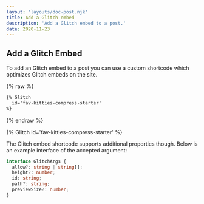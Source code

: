 ```yaml
---
layout: 'layouts/doc-post.njk'
title: Add a Glitch embed
description: 'Add a Glitch embed to a post.'
date: 2020-11-23
---
```


## Add a Glitch Embed

To add an Glitch embed to a post you can use a custom shortcode which optimizes
Glitch embeds on the site.

{% raw %}

```md
{% Glitch
  id='fav-kitties-compress-starter'
%}
```

{% endraw %}

{% Glitch
  id='fav-kitties-compress-starter'
%}

The Glitch embed shortcode supports additional properties though. Below is an
example interface of the accepted argument:

```typescript
interface GlitchArgs {
  allow?: string | string[];
  height?: number;
  id: string;
  path?: string;
  previewSize?: number;
}
```
